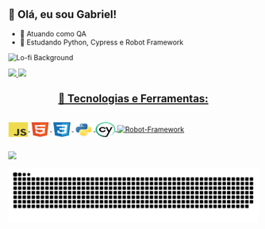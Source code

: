 ## 👋 Olá, eu sou Gabriel!

- 🔭 Atuando como QA
- 🌱 Estudando Python, Cypress e Robot Framework

![Lo-fi Background](![Image](https://github.com/user-attachments/assets/53e23eda-60a3-4825-9548-9e878a0022ca))

<div>
  <a href="https://github.com/Gabriel-Cavalcantte">
  <img height="180em" src="https://github-readme-stats.vercel.app/api?username=Gabriel-Cavalcantte&show_icons=true&theme=dark&include_all_commits=true&count_private=true"/>
  <img height="180em" src="https://github-readme-stats.vercel.app/api/top-langs/?username=Gabriel-Cavalcantte&layout=compact&langs_count=7&theme=dark"/>
</div>
  
<h2 align="center"> 🚀 Tecnologias e Ferramentas: </h2>

<div style="display: inline_block"><br>
  <img align="center" alt="JS" height="30" width="40" src="https://raw.githubusercontent.com/devicons/devicon/master/icons/javascript/javascript-original.svg">
  <img align="center" alt="HTML" height="30" width="40" src="https://raw.githubusercontent.com/devicons/devicon/master/icons/html5/html5-original.svg">
  <img align="center" alt="CSS" height="30" width="40" src="https://raw.githubusercontent.com/devicons/devicon/master/icons/css3/css3-original.svg">
  <img align="center" alt="Python" height="30" width="40" src="https://raw.githubusercontent.com/devicons/devicon/master/icons/python/python-original.svg">
  <img align="center" alt="Cypress" height="30" width="40" src="https://raw.githubusercontent.com/devicons/devicon/master/icons/cypressio/cypressio-original.svg">
  <img align="center" alt="Robot-Framework" height="30" width="40" src="https://upload.wikimedia.org/wikipedia/commons/e/e4/Robot-framework-logo.png">
</div>
  
 ##
 
<div> 
  <a href="https://www.linkedin.com/in/gabrieldealmeidacavalcante/" target="_blank"><img src="https://img.shields.io/badge/-LinkedIn-%230077B5?style=for-the-badge&logo=linkedin&logoColor=white" target="_blank"></a> 
  
  ![Snake animation](https://raw.githubusercontent.com/Platane/snk/output/github-contribution-grid-snake.svg)
</div>

